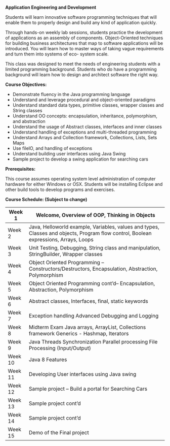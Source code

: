 **Application Engineering and Development**

Students will learn innovative software programming techniques that will enable them to properly design and build any kind of application quickly. 

Through hands-on weekly lab sessions, students practice the development of applications as an assembly of components. Object-Oriented techniques for building business architectures that map to software applications will be introduced. You will learn how to master ways of taking vague requirements and turn them into systems of eco- system scale. 

This class was designed to meet the needs of engineering students with a limited programming background. Students who do have a programming background will learn how to design and architect software the right way.

**Course Objectives:**

- Demonstrate fluency in the Java programming language
- Understand and leverage procedural and object-oriented paradigms
- Understand standard data types, primitive classes, wrapper classes and String classes
- Understand OO concepts: encapsulation, inheritance, polymorphism, and abstraction
- Understand the usage of Abstract classes, interfaces and inner classes
- Understand handling of exceptions and multi-threaded programming
- Understand Arrays and Collection framework, Collections, Lists, Sets Maps
- Use fileIO, and handling of exceptions
- Understand building user interfaces using Java Swing
- Sample project to develop a swing application for searching cars

**Prerequisites:** 

This course assumes operating system level administration of computer hardware for either Windows or OSX.
Students will be installing Eclipse and other build tools to develop programs and exercises.

**Course Schedule: (Subject to change)**

| Week 1  | Welcome, Overview of OOP, Thinking in Objects |
| ------- | ---------------------------------------- |
| Week 2  | Java, Helloworld example, Variables, values and types, Classes  and objects,   Program flow control, Boolean expressions, Arrays, Loops |
| Week 3  | Unit Testing, Debugging,   String class and manipulation, StringBuilder, Wrapper  classes |
| Week 4  | Object Oriented Programming – Constructors/Destructors, Encapsulation,  Abstraction, Polymorphism |
| Week 5  | Object Oriented Programming cont’d– Encapsulation,  Abstraction, Polymorphism |
| Week 6  | Abstract classes, Interfaces, final, static keywords |
| Week 7  | Exception handling  Advanced Debugging and Logging |
| Week 8  | Midterm Exam  Java arrays, ArrayList, Collections framework  Generics - Hashmap, Iterators |
| Week 9  | Java Threads  Synchronization  Parallel processing  File Processing (Input/Output) |
| Week 10 | Java 8 Features                          |
| Week 11 | Developing User interfaces using Java swing |
| Week 12 | Sample project – Build a portal for Searching Cars |
| Week 13 | Sample project cont’d                    |
| Week 14 | Sample project cont’d                    |
| Week 15 | Demo of the Final project                |
